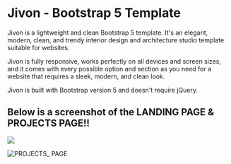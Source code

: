 # Jivon - Bootstrap 5 Template

Jivon is a lightweight and clean Bootstrap 5 template. It's an elegant, modern, clean, and trendy interior design and architecture studio template suitable for websites.

Jivon is fully responsive, works perfectly on all devices and screen sizes, and it comes with every possible option and section as you need for a website that requires a sleek, modern, and clean look.

Jivon is built with Bootstrap version 5 and doesn't require jQuery.

## Below is a screenshot of the LANDING PAGE & PROJECTS PAGE!!

![](HOME_PAGE.png)

![PROJECTS_ PAGE](https://user-images.githubusercontent.com/29442846/174493901-9e77ce21-2441-4bd3-ba78-d359ce18cf5d.png)
